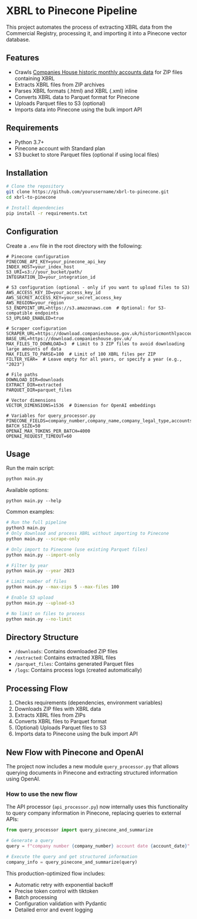 # XBRL to Pinecone Pipeline

This project automates the process of extracting XBRL data from the Commercial Registry, processing it, and importing it into a Pinecone vector database.

## Features

- Crawls [Companies House historic monthly accounts data](https://download.companieshouse.gov.uk/historicmonthlyaccountsdata.html) for ZIP files containing XBRL
- Extracts XBRL files from ZIP archives
- Parses XBRL formats (.html) and XBRL (.xml) inline
- Converts XBRL data to Parquet format for Pinecone
- Uploads Parquet files to S3 (optional)
- Imports data into Pinecone using the bulk import API

## Requirements

- Python 3.7+
- Pinecone account with Standard plan
- S3 bucket to store Parquet files (optional if using local files)

## Installation

```bash
# Clone the repository
git clone https://github.com/yourusername/xbrl-to-pinecone.git
cd xbrl-to-pinecone

# Install dependencies
pip install -r requirements.txt
```

## Configuration

Create a `.env` file in the root directory with the following:

```
# Pinecone configuration
PINECONE_API_KEY=your_pinecone_api_key
INDEX_HOST=your_index_host
S3_URI=s3://your_bucket/path/
INTEGRATION_ID=your_integration_id

# S3 configuration (optional - only if you want to upload files to S3)
AWS_ACCESS_KEY_ID=your_access_key_id
AWS_SECRET_ACCESS_KEY=your_secret_access_key
AWS_REGION=your_region
S3_ENDPOINT_URL=https://s3.amazonaws.com  # Optional: for S3-compatible endpoints
S3_UPLOAD_ENABLED=true

# Scraper configuration
SCRAPER_URL=https://download.companieshouse.gov.uk/historicmonthlyaccountsdata.html
BASE_URL=https://download.companieshouse.gov.uk/
MAX_FILES_TO_DOWNLOAD=3  # Limit to 3 ZIP files to avoid downloading large amounts of data
MAX_FILES_TO_PARSE=100  # Limit of 100 XBRL files per ZIP
FILTER_YEAR=  # Leave empty for all years, or specify a year (e.g., "2023")

# File paths
DOWNLOAD_DIR=downloads
EXTRACT_DIR=extracted
PARQUET_DIR=parquet_files

# Vector dimensions
VECTOR_DIMENSIONS=1536  # Dimension for OpenAI embeddings

# Variables for query_processor.py
PINECONE_FIELDS=company_number,company_name,company_legal_type,accounts_date,highest_paid_director.name,highest_paid_director.remuneration,total_director_remuneration,currency
BATCH_SIZE=50
OPENAI_MAX_TOKENS_PER_BATCH=4000
OPENAI_REQUEST_TIMEOUT=60
```

## Usage

Run the main script:

```bash
python main.py
```

Available options:

```
python main.py --help
```

Common examples:

```bash
# Run the full pipeline
python3 main.py 
# Only download and process XBRL without importing to Pinecone
python main.py --scrape-only

# Only import to Pinecone (use existing Parquet files)
python main.py --import-only

# Filter by year
python main.py --year 2023

# Limit number of files
python main.py --max-zips 5 --max-files 100

# Enable S3 upload
python main.py --upload-s3

# No limit on files to process
python main.py --no-limit
```

## Directory Structure

- `/downloads`: Contains downloaded ZIP files
- `/extracted`: Contains extracted XBRL files
- `/parquet_files`: Contains generated Parquet files
- `/logs`: Contains process logs (created automatically)

## Processing Flow

1. Checks requirements (dependencies, environment variables)
2. Downloads ZIP files with XBRL data
3. Extracts XBRL files from ZIPs
4. Converts XBRL files to Parquet format
5. (Optional) Uploads Parquet files to S3
6. Imports data to Pinecone using the bulk import API

## New Flow with Pinecone and OpenAI

The project now includes a new module `query_processor.py` that allows querying documents in Pinecone and extracting structured information using OpenAI.

### How to use the new flow

The API processor (`api_processor.py`) now internally uses this functionality to query company information in Pinecone, replacing queries to external APIs:

```python
from query_processor import query_pinecone_and_summarize

# Generate a query
query = f"company number {company_number} account date {account_date}"

# Execute the query and get structured information
company_info = query_pinecone_and_summarize(query)
```

This production-optimized flow includes:
- Automatic retry with exponential backoff
- Precise token control with tiktoken
- Batch processing
- Configuration validation with Pydantic
- Detailed error and event logging
